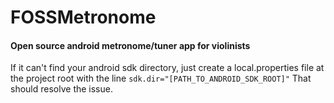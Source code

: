 # FOSSMetronome

#### Open source android metronome/tuner app for violinists

If it can't find your android sdk directory, just create a local.properties file at the project root with the line ```sdk.dir="[PATH_TO_ANDROID_SDK_ROOT]"``` That should resolve the issue.


